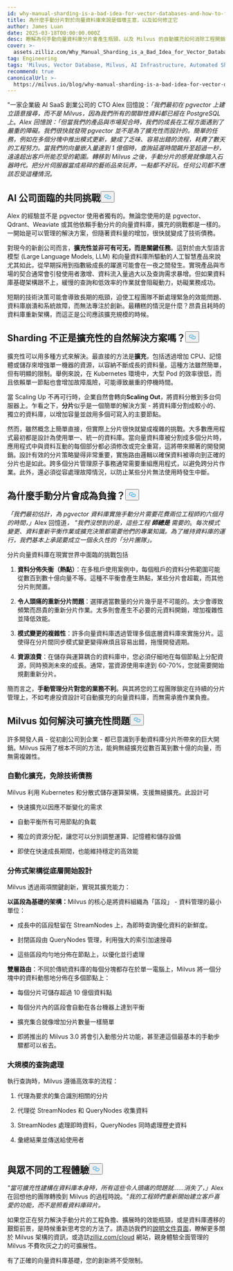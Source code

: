 ```yaml
---
id: why-manual-sharding-is-a-bad-idea-for-vector-databases-and-how-to-fix-it.md
title: 為什麼手動分片對於向量資料庫來說是個壞主意，以及如何修正它
author: James Luan
date: 2025-03-18T00:00:00.000Z
desc: 瞭解為何手動向量資料庫分片會產生瓶頸，以及 Milvus 的自動擴充如何消除工程開銷，實現無縫成長。
cover: >-
  assets.zilliz.com/Why_Manual_Sharding_is_a_Bad_Idea_for_Vector_Database_And_How_to_Fix_It_1_968a5be504.png
tag: Engineering
tags: 'Milvus, Vector Database, Milvus, AI Infrastructure, Automated Sharding'
recommend: true
canonicalUrl: >-
  https://milvus.io/blog/why-manual-sharding-is-a-bad-idea-for-vector-databases-and-how-to-fix-it.md
---
```

<p>"一家企業級 AI SaaS 創業公司的 CTO Alex 回憶說：<em>「我們最初在 pgvector 上建立語意搜尋，而不是 Milvus，因為我們所有的關聯性資料都已經在 PostgreSQL 上</em>。<em>Alex 回憶說：「但當我們的產品與市場契合時，我們的成長在工程方面遇到了嚴重的障礙。我們很快就發現 pgvector 並不是為了擴充性而設計的。簡單的任務，例如在多個分塊中推出模式更新，變成了乏味、容易出錯的流程，耗費了數天的工程努力。當我們的向量嵌入量達到 1 億個時，查詢延遲時間飆升至超過一秒，遠遠超出客戶所能忍受的範圍。轉移到 Milvus 之後，手動分片的感覺就像踏入石器時代。把分片伺服器當成易碎的藝術品來玩弄，一點都不好玩。任何公司都不應該忍受這種情況。</em></p>
<h2 id="A-Common-Challenge-for-AI-Companies" class="common-anchor-header">AI 公司面臨的共同挑戰<button data-href="#A-Common-Challenge-for-AI-Companies" class="anchor-icon" translate="no">
      <svg translate="no"
        aria-hidden="true"
        focusable="false"
        height="20"
        version="1.1"
        viewBox="0 0 16 16"
        width="16"
      >
        <path
          fill="#0092E4"
          fill-rule="evenodd"
          d="M4 9h1v1H4c-1.5 0-3-1.69-3-3.5S2.55 3 4 3h4c1.45 0 3 1.69 3 3.5 0 1.41-.91 2.72-2 3.25V8.59c.58-.45 1-1.27 1-2.09C10 5.22 8.98 4 8 4H4c-.98 0-2 1.22-2 2.5S3 9 4 9zm9-3h-1v1h1c1 0 2 1.22 2 2.5S13.98 12 13 12H9c-.98 0-2-1.22-2-2.5 0-.83.42-1.64 1-2.09V6.25c-1.09.53-2 1.84-2 3.25C6 11.31 7.55 13 9 13h4c1.45 0 3-1.69 3-3.5S14.5 6 13 6z"
        ></path>
      </svg>
    </button></h2><p>Alex 的經驗並不是 pgvector 使用者獨有的。無論您使用的是 pgvector、Qdrant、Weaviate 或其他依賴手動分片的向量資料庫，擴充的挑戰都是一樣的。一開始是可以管理的解決方案，但隨著資料量的增加，很快就變成了技術債務。</p>
<p>對現今的新創公司而言，<strong>擴充性並非可有可无，而是關鍵任務</strong>。這對於由大型語言模型 (Large Language Models, LLM) 和向量資料庫所驅動的人工智慧產品來說尤其如此，從早期採用到指數級成長的躍進可能會在一夜之間發生。實現產品與市場的契合通常會引發使用者激增、資料流入量過大以及查詢需求暴增。但如果資料庫基礎架構跟不上，緩慢的查詢和低效率的作業就會阻礙動力，妨礙業務成功。</p>
<p>短期的技術決策可能會導致長期的瓶頸，迫使工程團隊不斷處理緊急的效能問題、資料庫崩潰和系統故障，而無法專注於創新。最糟糕的情況是什麼？昂貴且耗時的資料庫重新架構，而這正是公司應該擴充規模的時候。</p>
<h2 id="Isn’t-Sharding-a-Natural-Solution-to-Scalability" class="common-anchor-header">Sharding 不正是擴充性的自然解決方案嗎？<button data-href="#Isn’t-Sharding-a-Natural-Solution-to-Scalability" class="anchor-icon" translate="no">
      <svg translate="no"
        aria-hidden="true"
        focusable="false"
        height="20"
        version="1.1"
        viewBox="0 0 16 16"
        width="16"
      >
        <path
          fill="#0092E4"
          fill-rule="evenodd"
          d="M4 9h1v1H4c-1.5 0-3-1.69-3-3.5S2.55 3 4 3h4c1.45 0 3 1.69 3 3.5 0 1.41-.91 2.72-2 3.25V8.59c.58-.45 1-1.27 1-2.09C10 5.22 8.98 4 8 4H4c-.98 0-2 1.22-2 2.5S3 9 4 9zm9-3h-1v1h1c1 0 2 1.22 2 2.5S13.98 12 13 12H9c-.98 0-2-1.22-2-2.5 0-.83.42-1.64 1-2.09V6.25c-1.09.53-2 1.84-2 3.25C6 11.31 7.55 13 9 13h4c1.45 0 3-1.69 3-3.5S14.5 6 13 6z"
        ></path>
      </svg>
    </button></h2><p>擴充性可以用多種方式來解決。最直接的方法是<strong>擴充</strong>，包括透過增加 CPU、記憶體或儲存來增強單一機器的資源，以容納不斷成長的資料量。這種方法雖然簡單，但有明顯的限制。舉例來說，在 Kubernetes 環境中，大型 Pod 的效率很低，而且依賴單一節點也會增加故障風險，可能導致嚴重的停機時間。</p>
<p>當 Scaling Up 不再可行時，企業自然會轉向<strong>Scaling Out</strong>，將資料分散到多台伺服器上。乍看之下，<strong>分片</strong>似乎是一個簡單的解決方案 - 將資料庫分割成較小的、獨立的資料庫，以增加容量並啟用多個可寫入的主要節點。</p>
<p>然而，雖然概念上簡單直接，但實際上分片很快就變成複雜的挑戰。大多數應用程式最初都是設計為使用單一、統一的資料庫。當向量資料庫被分割成多個分片時，應用程式中與資料互動的每個部分都必須修改或完全重寫，這將帶來顯著的開發開銷。設計有效的分片策略變得非常重要，實施路由邏輯以確保資料被導向到正確的分片也是如此。跨多個分片管理原子事務通常需要重組應用程式，以避免跨分片作業。此外，還必須從容處理故障情況，以防止某些分片無法使用時發生中斷。</p>
<h2 id="Why-Manual-Sharding-Becomes-a-Burden" class="common-anchor-header">為什麼手動分片會成為負擔？<button data-href="#Why-Manual-Sharding-Becomes-a-Burden" class="anchor-icon" translate="no">
      <svg translate="no"
        aria-hidden="true"
        focusable="false"
        height="20"
        version="1.1"
        viewBox="0 0 16 16"
        width="16"
      >
        <path
          fill="#0092E4"
          fill-rule="evenodd"
          d="M4 9h1v1H4c-1.5 0-3-1.69-3-3.5S2.55 3 4 3h4c1.45 0 3 1.69 3 3.5 0 1.41-.91 2.72-2 3.25V8.59c.58-.45 1-1.27 1-2.09C10 5.22 8.98 4 8 4H4c-.98 0-2 1.22-2 2.5S3 9 4 9zm9-3h-1v1h1c1 0 2 1.22 2 2.5S13.98 12 13 12H9c-.98 0-2-1.22-2-2.5 0-.83.42-1.64 1-2.09V6.25c-1.09.53-2 1.84-2 3.25C6 11.31 7.55 13 9 13h4c1.45 0 3-1.69 3-3.5S14.5 6 13 6z"
        ></path>
      </svg>
    </button></h2><p><em>「我們最初估計，為 pgvector 資料庫實施手動分片需要花費兩位工程師約六個月的時間，」</em>Alex 回憶道<em>，</em> <em>&quot;我們沒想到的是，這些工程</em> <strong><em>師總是</em></strong> <em>需要的</em>。<em>每次模式變更、資料重新平衡作業或擴充決策都需要他們的專業知識。為了維持資料庫的運行，我們基本上承諾要成立一個永久性的「分片團隊」。</em></p>
<p>分片向量資料庫在現實世界中面臨的挑戰包括</p>
<ol>
<li><p><strong>資料分佈失衡（熱點）</strong>：在多租戶使用案例中，每個租戶的資料分佈範圍可能從數百到數十億向量不等。這種不平衡會產生熱點，某些分片會超載，而其他分片則閒置。</p></li>
<li><p><strong>令人頭痛的重新分片問題</strong>：選擇適當數量的分片幾乎是不可能的。太少會導致頻繁而昂貴的重新分片作業。太多則會產生不必要的元資料開銷，增加複雜性並降低效能。</p></li>
<li><p><strong>模式變更的複雜性</strong>：許多向量資料庫透過管理多個底層資料庫來實施分片。這使得在分片間同步模式變更變得麻煩且容易出錯，拖慢開發週期。</p></li>
<li><p><strong>資源浪費</strong>：在儲存與運算耦合的資料庫中，您必須仔細地在每個節點上分配資源，同時預測未來的成長。通常，當資源使用率達到 60-70%，您就需要開始規劃重新分片。</p></li>
</ol>
<p>簡而言之，<strong>手動管理分片對您的業務不利</strong>。與其將您的工程團隊鎖定在持續的分片管理上，不如考慮投資設計可自動擴充的向量資料庫，而無需承擔作業負擔。</p>
<h2 id="How-Milvus-Solves-the-Scalability-Problem" class="common-anchor-header">Milvus 如何解決可擴充性問題<button data-href="#How-Milvus-Solves-the-Scalability-Problem" class="anchor-icon" translate="no">
      <svg translate="no"
        aria-hidden="true"
        focusable="false"
        height="20"
        version="1.1"
        viewBox="0 0 16 16"
        width="16"
      >
        <path
          fill="#0092E4"
          fill-rule="evenodd"
          d="M4 9h1v1H4c-1.5 0-3-1.69-3-3.5S2.55 3 4 3h4c1.45 0 3 1.69 3 3.5 0 1.41-.91 2.72-2 3.25V8.59c.58-.45 1-1.27 1-2.09C10 5.22 8.98 4 8 4H4c-.98 0-2 1.22-2 2.5S3 9 4 9zm9-3h-1v1h1c1 0 2 1.22 2 2.5S13.98 12 13 12H9c-.98 0-2-1.22-2-2.5 0-.83.42-1.64 1-2.09V6.25c-1.09.53-2 1.84-2 3.25C6 11.31 7.55 13 9 13h4c1.45 0 3-1.69 3-3.5S14.5 6 13 6z"
        ></path>
      </svg>
    </button></h2><p>許多開發人員 - 從初創公司到企業 - 都已意識到手動資料庫分片所帶來的巨大開銷。Milvus 採用了根本不同的方法，能夠無縫擴充從數百萬到數十億的向量，而無需複雜性。</p>
<h3 id="Automated-Scaling-Without-the-Tech-Debt" class="common-anchor-header">自動化擴充，免除技術債務</h3><p>Milvus 利用 Kubernetes 和分散式儲存運算架構，支援無縫擴充。此設計可</p>
<ul>
<li><p>快速擴充以因應不斷變化的需求</p></li>
<li><p>自動平衡所有可用節點的負載</p></li>
<li><p>獨立的資源分配，讓您可以分別調整運算、記憶體和儲存設備</p></li>
<li><p>即使在快速成長期間，也能維持穩定的高效能</p></li>
</ul>
<h3 id="Distributed-Architecture-Designed-from-the-Ground-Up" class="common-anchor-header">分佈式架構從底層開始設計</h3><p>Milvus 透過兩項關鍵創新，實現其擴充能力：</p>
<p><strong>以區段為基礎的架構：</strong>Milvus 的核心是將資料組織為「區段」 - 資料管理的最小單位：</p>
<ul>
<li><p>成長中的區段駐留在 StreamNodes 上，為即時查詢優化資料的新鮮度。</p></li>
<li><p>封閉區段由 QueryNodes 管理，利用強大的索引加速搜尋</p></li>
<li><p>這些區段均勻地分佈在節點上，以優化並行處理</p></li>
</ul>
<p><strong>雙層路由</strong>：不同於傳統資料庫的每個分塊都存在於單一電腦上，Milvus 將一個分塊中的資料動態地分佈在多個節點上：</p>
<ul>
<li><p>每個分片可儲存超過 10 億個資料點</p></li>
<li><p>每個分片內的區段會自動在各台機器上達到平衡</p></li>
<li><p>擴充集合就像增加分片數量一樣簡單</p></li>
<li><p>即將推出的 Milvus 3.0 將會引入動態分片功能，甚至連這個最基本的手動步驟都可以省去。</p></li>
</ul>
<h3 id="Query-Processing-at-Scale" class="common-anchor-header">大規模的查詢處理</h3><p>執行查詢時，Milvus 遵循高效率的流程：</p>
<ol>
<li><p>代理為要求的集合識別相關的分片</p></li>
<li><p>代理從 StreamNodes 和 QueryNodes 收集資料</p></li>
<li><p>StreamNodes 處理即時資料，QueryNodes 同時處理歷史資料</p></li>
<li><p>彙總結果並傳送給使用者</p></li>
</ol>
<p>
  <span class="img-wrapper">
    <img translate="no" src="https://assets.zilliz.com/Query_Processing_at_Scale_5792dc9e37.png" alt="" class="doc-image" id="" />
    <span></span>
  </span>
</p>
<h2 id="A-Different-Engineering-Experience" class="common-anchor-header">與眾不同的工程體驗<button data-href="#A-Different-Engineering-Experience" class="anchor-icon" translate="no">
      <svg translate="no"
        aria-hidden="true"
        focusable="false"
        height="20"
        version="1.1"
        viewBox="0 0 16 16"
        width="16"
      >
        <path
          fill="#0092E4"
          fill-rule="evenodd"
          d="M4 9h1v1H4c-1.5 0-3-1.69-3-3.5S2.55 3 4 3h4c1.45 0 3 1.69 3 3.5 0 1.41-.91 2.72-2 3.25V8.59c.58-.45 1-1.27 1-2.09C10 5.22 8.98 4 8 4H4c-.98 0-2 1.22-2 2.5S3 9 4 9zm9-3h-1v1h1c1 0 2 1.22 2 2.5S13.98 12 13 12H9c-.98 0-2-1.22-2-2.5 0-.83.42-1.64 1-2.09V6.25c-1.09.53-2 1.84-2 3.25C6 11.31 7.55 13 9 13h4c1.45 0 3-1.69 3-3.5S14.5 6 13 6z"
        ></path>
      </svg>
    </button></h2><p><em>"當可擴充性建構在資料庫本身時，所有這些令人頭痛的問題就......消失了，」</em>Alex 在回想他的團隊轉換到 Milvus 的過程時說。<em>"我的工程師們重新開始建立客戶喜愛的功能，而不是照看資料庫碎片。</em></p>
<p>如果您正在努力解決手動分片的工程負擔、擴展時的效能瓶頸，或是資料庫遷移的艱鉅前景，是時候重新思考您的方法了。請造訪我們的<a href="https://milvus.io/docs/overview.md#What-Makes-Milvus-so-Scalable">說明文件頁面</a>，瞭解更多關於 Milvus 架構的資訊，或造訪<a href="https://zilliz.com/cloud">zilliz.com/cloud</a> 網站，親身體驗全面管理的 Milvus 不費吹灰之力的可擴展性。</p>
<p>有了正確的向量資料庫基礎，您的創新將不受限制。</p>
